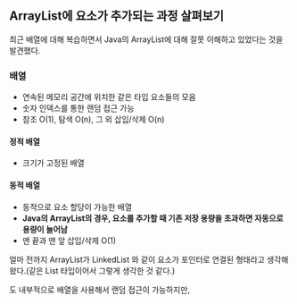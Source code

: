 ## ArrayList에 요소가 추가되는 과정 살펴보기

최근 배열에 대해 복습하면서 Java의 ArrayList에 대해 잘못 이해하고 있었다는 것을 발견했다.

### 배열
- 연속된 메모리 공간에 위치한 같은 타입 요소들의 모음
- 숫자 인덱스를 통한 랜덤 접근 가능
- 참조 O(1), 탐색 O(n), 그 외 삽입/삭제 O(n)

#### 정적 배열
- 크기가 고정된 배열

#### 동적 배열
- 동적으로 요소 할당이 가능한 배열
- **Java의 ArrayList의 경우, 요소를 추가할 때 기존 저장 용량을 초과하면 자동으로 용량이 늘어남**
- 맨 끝과 맨 앞 삽입/삭제 O(1)

얼마 전까지 ArrayList가 LinkedList 와 같이 요소가 포인터로 연결된 형태라고 생각해왔다.(같은 List 타입이어서 그렇게 생각한 것 같다.)

도 내부적으로 배열을 사용해서 랜덤 접근이 가능하지만,